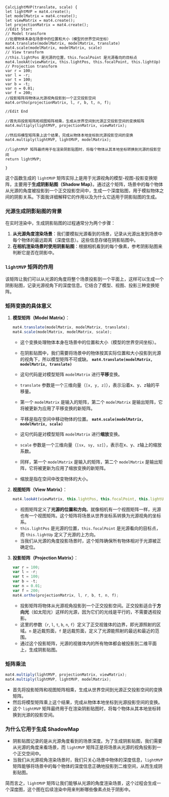 ```
CalcLightMVP(translate, scale) {
let lightMVP = mat4.create();
let modelMatrix = mat4.create();
let viewMatrix = mat4.create();
let projectionMatrix = mat4.create();
//Edit Start
// Model transform
//处理物体本身在场景中的位置和大小（模型的世界空间坐标）
mat4.translate(modelMatrix, modelMatrix, translate)
mat4.scale(modelMatrix, modelMatrix, scale)
// View transform
//this.lightPos 是光源的位置，this.focalPoint 是光源看向的目标点
mat4.lookAt(viewMatrix, this.lightPos, this.focalPoint, this.lightUp)
// Projection transform
var r = 100;
var l = -r;
var t = 100;
var b = -t;
var n = 0.01;
var f = 200;
//投影矩阵将物体从光源视角投影到一个正交投影空间
mat4.ortho(projectionMatrix, l, r, b, t, n, f);

//Edit End

//首先将投影矩阵和视图矩阵相乘，生成从世界空间到光源正交投影空间的变换矩阵
mat4.multiply(lightMVP, projectionMatrix, viewMatrix);

//然后将模型矩阵乘上这个结果，完成从物体本地坐标到光源投影空间的变换
mat4.multiply(lightMVP, lightMVP, modelMatrix);

//lightMVP 矩阵最终用于在渲染阴影贴图时，将每个物体从其本地坐标转换到光源的投影空间
return lightMVP;

}
```
这个函数生成的 `lightMVP` 矩阵实际上是用于光源视角的模型-视图-投影变换矩阵，主要用于**生成阴影贴图（Shadow Map）**。通过这个矩阵，场景中的每个物体从光源的角度被投影到一个正交投影空间中，生成一个深度贴图，用于模拟物体之间的阴影关系。下面我详细解释它的作用以及为什么它适用于阴影贴图的生成。

### 光源生成阴影贴图的背景

在实时渲染中，生成阴影贴图的过程通常分为两个步骤：
1. **从光源角度渲染场景**：我们要模拟光源看到的场景，记录从光源出发到场景中每个物体的最远距离（深度信息）。这些信息存储在阴影贴图中。
2. **在相机渲染场景时使用阴影贴图**：根据相机看到的每个像素，参考阴影贴图来判断它是否在阴影中。

### `lightMVP` 矩阵的作用

该矩阵让我们可以从光源的角度将整个场景投影到一个平面上，这样可以生成一个阴影贴图，记录光源视角下的深度信息。它结合了模型、视图、投影三种变换矩阵。

### 矩阵变换的具体意义

1. **模型矩阵（Model Matrix）**：
   ```javascript
   mat4.translate(modelMatrix, modelMatrix, translate);
   mat4.scale(modelMatrix, modelMatrix, scale);
   ```
   - 这个变换处理物体本身在场景中的位置和大小（模型的世界空间坐标）。
   - 在阴影贴图中，我们需要将场景中的物体按其实际位置和大小投影到光源的视角下，所以模型矩阵不可或缺。
**`mat4.translate(modelMatrix, modelMatrix, translate)`**
    
    -   这句代码是对模型矩阵 `modelMatrix` 进行**平移**变换。
    -   `translate` 参数是一个三维向量（`[x, y, z]`），表示沿着x、y、z轴的平移量。
    -   第一个 `modelMatrix` 是输入的矩阵，第二个 `modelMatrix` 是输出矩阵，它将被更新为应用了平移变换的新矩阵。
    -   平移是指在空间中移动物体的位置。
**`mat4.scale(modelMatrix, modelMatrix, scale)`**
    
    -   这句代码是对模型矩阵 `modelMatrix` 进行**缩放**变换。
    -   `scale` 参数是一个三维向量（`[sx, sy, sz]`），表示在x、y、z轴上的缩放系数。
    -   同样，第一个 `modelMatrix` 是输入的矩阵，第二个 `modelMatrix` 是输出矩阵，它将被更新为应用了缩放变换的新矩阵。
    -   缩放是指在空间中改变物体的大小。

2. **视图矩阵（View Matrix）**：
   ```javascript
   mat4.lookAt(viewMatrix, this.lightPos, this.focalPoint, this.lightUp);
   ```
   - 视图矩阵定义了**光源的位置和方向**。就像相机有一个视图矩阵一样，光源也有一个视图矩阵。这个矩阵将场景从世界坐标系转换为光源视角的坐标系。
   - `this.lightPos` 是光源的位置，`this.focalPoint` 是光源看向的目标点，而 `this.lightUp` 定义了光源的上方向。
   - 当我们从光源的角度投影场景时，这个矩阵确保所有物体相对于光源被正确定位。



3. **投影矩阵（Projection Matrix）**：
   ```javascript
   var r = 100;
   var l = -r;
   var t = 100;
   var b = -t;
   var n = 0.01;
   var f = 200;
   mat4.ortho(projectionMatrix, l, r, b, t, n, f);
   ```
   - 投影矩阵将物体从光源视角投影到一个正交投影空间。正交投影适合于**方向光**（如太阳光）这样的光源，因为它们的光线是平行的，不需要透视投影。
   - 这里的参数（`r`, `l`, `t`, `b`, `n`, `f`）定义了正交视锥体的边界，即光源照射的区域。`n` 是近裁剪面，`f` 是远裁剪面，定义了光源能照射的最远和最近的范围。
   - 通过这个投影矩阵，光源的视锥体内的所有物体都会被投影到二维平面上，生成阴影贴图。

### 矩阵乘法

```javascript
mat4.multiply(lightMVP, projectionMatrix, viewMatrix);
mat4.multiply(lightMVP, lightMVP, modelMatrix);
```
- 首先将投影矩阵和视图矩阵相乘，生成从世界空间到光源正交投影空间的变换矩阵。
- 然后将模型矩阵乘上这个结果，完成从物体本地坐标到光源投影空间的变换。
- 这个 `lightMVP` 矩阵最终用于在渲染阴影贴图时，将每个物体从其本地坐标转换到光源的投影空间。

### 为什么它用于生成 ShadowMap

- 阴影贴图记录的是从光源角度看到的场景深度。为了生成阴影贴图，我们需要从光源的角度来看场景，而 `lightMVP` 矩阵正是将场景从光源的视角投影到一个正交空间中。
- 当我们从光源视角渲染场景时，我们只关心场景中物体的深度信息，`lightMVP` 矩阵能够将场景中的每个物体的深度信息正确地投影到二维空间，从而生成阴影贴图。
  
简而言之，`lightMVP` 矩阵让我们能够从光源的角度渲染场景，这个过程会生成一个深度图，这个图在后续渲染中用来判断哪些像素点处于阴影中。
<!--stackedit_data:
eyJoaXN0b3J5IjpbLTQyMTMzOTM2NywtMTY3MzE3NjEzLC0yMD
MxNjgyNTc3XX0=
-->